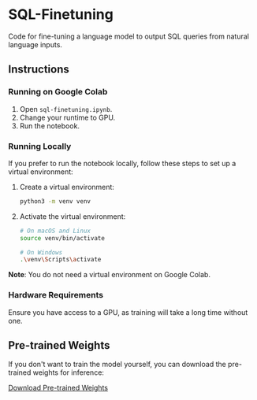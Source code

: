 
# SQL-Finetuning

Code for fine-tuning a language model to output SQL queries from natural language inputs.

## Instructions

### Running on Google Colab

1. Open `sql-finetuning.ipynb`.
2. Change your runtime to GPU.
3. Run the notebook.

### Running Locally

If you prefer to run the notebook locally, follow these steps to set up a virtual environment:

1. Create a virtual environment:
   ```bash
   python3 -m venv venv
   ```

2. Activate the virtual environment:
   ```bash
   # On macOS and Linux
   source venv/bin/activate

   # On Windows
   .\venv\Scripts\activate
   ```

**Note**: You do not need a virtual environment on Google Colab.

### Hardware Requirements

Ensure you have access to a GPU, as training will take a long time without one.

## Pre-trained Weights

If you don't want to train the model yourself, you can download the pre-trained weights for inference:

[Download Pre-trained Weights](https://drive.google.com/file/d/1KhS2AxLuTfrcb0CzHEzDpAVZWXAto6OM/view?usp=sharing)

